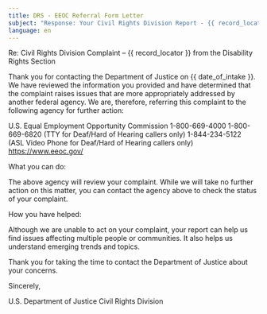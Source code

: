```yaml
---
title: DRS - EEOC Referral Form Letter
subject: "Response: Your Civil Rights Division Report - {{ record_locator }} from {{ section_name }} Section"
language: en
---
```

Re:		Civil Rights Division Complaint – {{ record_locator }} from the Disability Rights Section

Thank you for contacting the Department of Justice on {{ date_of_intake }}.  We have reviewed the information you provided and have determined that the complaint raises issues that are more appropriately addressed by another federal agency.  We are, therefore, referring this complaint to the following agency for further action:

U.S. Equal Employment Opportunity Commission
1-800-669-4000
1-800-669-6820 (TTY for Deaf/Hard of Hearing callers only)
1-844-234-5122 (ASL Video Phone for Deaf/Hard of Hearing callers only)
https://www.eeoc.gov/


What you can do:

The above agency will review your complaint.  While we will take no further action on this matter, you can contact the agency above to check the status of your complaint.

How you have helped:

Although we are unable to act on your complaint, your report can help us find issues affecting multiple people or communities. It also helps us understand emerging trends and topics.

Thank you for taking the time to contact the Department of Justice about your concerns.  

Sincerely,


U.S. Department of Justice
Civil Rights Division
